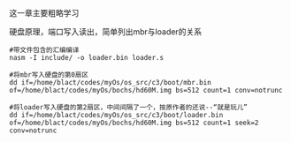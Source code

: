 这一章主要粗略学习

硬盘原理，端口写入读出，简单列出mbr与loader的关系

```shell
#带文件包含的汇编编译
nasm -I include/ -o loader.bin loader.s

```





```shell
#将mbr写入硬盘的第0扇区
dd if=/home/blact/codes/myOs/os_src/c3/boot/mbr.bin of=/home/blact/codes/myOs/bochs/hd60M.img bs=512 count=1 conv=notrunc 
```





```shell
#将loader写入硬盘的第2扇区，中间间隔了一个，按原作者的还说--“就是玩儿”
dd if=/home/blact/codes/myOs/os_src/c3/boot/loader.bin of=/home/blact/codes/myOs/bochs/hd60M.img bs=512 count=1 seek=2 conv=notrunc

```

